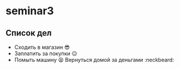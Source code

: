 # seminar3

## Список дел
* Сходить в магазин :sunglasses:
* Заплатить за покупки :neutral_face:
* Помыть машину  :tired_face:
Вернуться домой за деньгами
 :neckbeard: